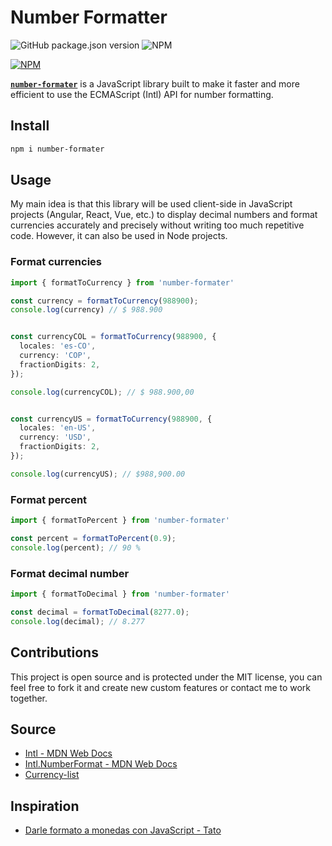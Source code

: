 # Number Formatter

![GitHub package.json version](https://img.shields.io/github/package-json/v/dany-eduard/number-formater)
![NPM](https://img.shields.io/npm/l/number-formater)


[![NPM](https://nodei.co/npm/number-formater.png?downloads=true&downloadRank=true&stars=true)](https://nodei.co/npm/number-formater/)


[**`number-formater`**](https://www.npmjs.com/package/number-formater) is a JavaScript library built to make it faster and more efficient to use the ECMAScript (Intl) API for number formatting.

## Install

```zsh
npm i number-formater
```

## Usage

My main idea is that this library will be used client-side in JavaScript projects (Angular, React, Vue, etc.) to display decimal numbers and format currencies accurately and precisely without writing too much repetitive code. However, it can also be used in Node projects.  

### Format currencies  

```ts
import { formatToCurrency } from 'number-formater'

const currency = formatToCurrency(988900);
console.log(currency) // $ 988.900


const currencyCOL = formatToCurrency(988900, {
  locales: 'es-CO',
  currency: 'COP',
  fractionDigits: 2,
});

console.log(currencyCOL); // $ 988.900,00


const currencyUS = formatToCurrency(988900, {
  locales: 'en-US',
  currency: 'USD',
  fractionDigits: 2,
});

console.log(currencyUS); // $988,900.00

```  

### Format percent

```ts
import { formatToPercent } from 'number-formater'

const percent = formatToPercent(0.9);
console.log(percent); // 90 %

```  

### Format decimal number

```ts
import { formatToDecimal } from 'number-formater'

const decimal = formatToDecimal(8277.0);
console.log(decimal); // 8.277

```  

## Contributions

This project is open source and is protected under the MIT license, you can feel free to fork it and create new custom features or contact me to work together.

## Source
- [Intl - MDN Web Docs](https://developer.mozilla.org/en-US/docs/Web/JavaScript/Reference/Global_Objects/Intl)
- [Intl.NumberFormat - MDN Web Docs](https://developer.mozilla.org/en-US/docs/Web/JavaScript/Reference/Global_Objects/Intl/NumberFormat/NumberFormat)
- [Currency-list](https://github.dev/webplan-pro/currency-list/blob/main/src/currency-list.json)

## Inspiration
- [Darle formato a monedas con JavaScript - Tato](https://tato.la/darle-formato-a-monedas-con-javascript/)
